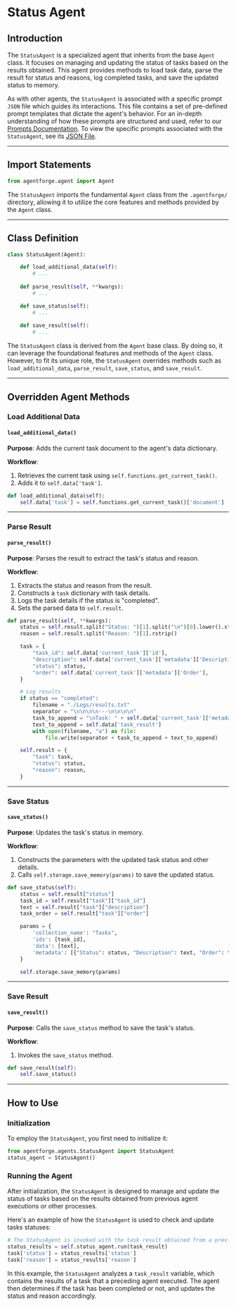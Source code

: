 # Status Agent

## Introduction

The `StatusAgent` is a specialized agent that inherits from the base `Agent` class. It focuses on managing and updating the status of tasks based on the results obtained. This agent provides methods to load task data, parse the result for status and reasons, log completed tasks, and save the updated status to memory.

As with other agents, the `StatusAgent` is associated with a specific prompt `JSON` file which guides its interactions. This file contains a set of pre-defined prompt templates that dictate the agent's behavior. For an in-depth understanding of how these prompts are structured and used, refer to our [Prompts Documentation](../Prompts/AgentPrompts.md). To view the specific prompts associated with the `StatusAgent`, see its [JSON File](../../../src/agentforge/utils/installer/agents/StatusAgent.json).

---

## Import Statements
```python
from agentforge.agent import Agent
```

The `StatusAgent` imports the fundamental `Agent` class from the `.agentforge/` directory, allowing it to utilize the core features and methods provided by the `Agent` class.

---

## Class Definition

```python
class StatusAgent(Agent):

    def load_additional_data(self):
        # ...
    
    def parse_result(self, **kwargs):
        # ...

    def save_status(self):
        # ...
    
    def save_result(self):
        # ...
```

The `StatusAgent` class is derived from the `Agent` base class. By doing so, it can leverage the foundational features and methods of the `Agent` class. However, to fit its unique role, the `StatusAgent` overrides methods such as `load_additional_data`, `parse_result`, `save_status`, and `save_result`.

---

## Overridden Agent Methods

### Load Additional Data
#### `load_additional_data()`

**Purpose**: Adds the current task document to the agent's data dictionary.

**Workflow**:
1. Retrieves the current task using `self.functions.get_current_task()`.
2. Adds it to `self.data['task']`.

```python
def load_additional_data(self):
    self.data['task'] = self.functions.get_current_task()['document']
```

---

### Parse Result
#### `parse_result()`

**Purpose**: Parses the result to extract the task's status and reason.

**Workflow**:
1. Extracts the status and reason from the result.
2. Constructs a `task` dictionary with task details.
3. Logs the task details if the status is "completed".
4. Sets the parsed data to `self.result`.

```python
def parse_result(self, **kwargs):
    status = self.result.split("Status: ")[1].split("\n")[0].lower().strip()
    reason = self.result.split("Reason: ")[1].rstrip()

    task = {
        "task_id": self.data['current_task']['id'],
        "description": self.data['current_task']['metadata']['Description'],
        "status": status,
        "order": self.data['current_task']['metadata']['Order'],
    }

    # Log results
    if status == "completed":
        filename = "./Logs/results.txt"
        separator = "\n\n\n\n---\n\n\n\n"
        task_to_append = "\nTask: " + self.data['current_task']['metadata']['Description'] + "\n\n"
        text_to_append = self.data['task_result']
        with open(filename, "a") as file:
            file.write(separator + task_to_append + text_to_append)

    self.result = {
        "task": task,
        "status": status,
        "reason": reason,
    }
```

---

### Save Status
#### `save_status()`

**Purpose**: Updates the task's status in memory.

**Workflow**:
1. Constructs the parameters with the updated task status and other details.
2. Calls `self.storage.save_memory(params)` to save the updated status.

```python
def save_status(self):
    status = self.result["status"]
    task_id = self.result["task"]["task_id"]
    text = self.result["task"]["description"]
    task_order = self.result["task"]["order"]

    params = {
        'collection_name': "Tasks",
        'ids': [task_id],
        'data': [text],
        'metadata': [{"Status": status, "Description": text, "Order": task_order}]
    }

    self.storage.save_memory(params)
```
---

### Save Result
#### `save_result()`

**Purpose**: Calls the `save_status` method to save the task's status.

**Workflow**:
1. Invokes the `save_status` method.

```python
def save_result(self):
    self.save_status()
```

---

## How to Use

### Initialization

To employ the `StatusAgent`, you first need to initialize it:

```python
from agentforge.agents.StatusAgent import StatusAgent
status_agent = StatusAgent()
```

### Running the Agent

After initialization, the `StatusAgent` is designed to manage and update the status of tasks based on the results obtained from previous agent executions or other processes.

Here's an example of how the `StatusAgent` is used to check and update tasks statuses:

```python
# The StatusAgent is invoked with the task result obtained from a previous agent's execution
status_results = self.status_agent.run(task_result)
task['status'] = status_results['status']
task['reason'] = status_results['reason']
```

In this example, the `StatusAgent` analyzes a `task_result` variable, which contains the results of a task that a preceding agent executed. The agent then determines if the task has been completed or not, and updates the status and reason accordingly.
